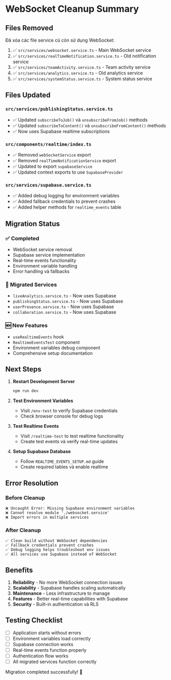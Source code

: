 # WebSocket Cleanup Summary

## Files Removed
Đã xóa các file service cũ còn sử dụng WebSocket:

1. ✅ `src/services/websocket.service.ts` - Main WebSocket service
2. ✅ `src/services/realTimeNotification.service.ts` - Old notification service
3. ✅ `src/services/teamActivity.service.ts` - Team activity service
4. ✅ `src/services/analytics.service.ts` - Old analytics service  
5. ✅ `src/services/systemStatus.service.ts` - System status service

## Files Updated

### `src/services/publishingStatus.service.ts`
- ✅ Updated `subscribeToJob()` và `unsubscribeFromJob()` methods
- ✅ Updated `subscribeToContent()` và `unsubscribeFromContent()` methods
- ✅ Now uses Supabase realtime subscriptions

### `src/components/realtime/index.ts`
- ✅ Removed `webSocketService` export
- ✅ Removed `realTimeNotificationService` export
- ✅ Updated to export `supabaseService`
- ✅ Updated context exports to use `SupabaseProvider`

### `src/services/supabase.service.ts`
- ✅ Added debug logging for environment variables
- ✅ Added fallback credentials to prevent crashes
- ✅ Added helper methods for `realtime_events` table

## Migration Status

### ✅ Completed
- WebSocket service removal
- Supabase service implementation
- Real-time events functionality
- Environment variable handling
- Error handling và fallbacks

### 🔄 Migrated Services
- `liveAnalytics.service.ts` - Now uses Supabase
- `publishingStatus.service.ts` - Now uses Supabase
- `userPresence.service.ts` - Now uses Supabase
- `collaboration.service.ts` - Now uses Supabase

### 🆕 New Features
- `useRealtimeEvents` hook
- `RealtimeEventsTest` component
- Environment variables debug component
- Comprehensive setup documentation

## Next Steps

1. **Restart Development Server**
   ```bash
   npm run dev
   ```

2. **Test Environment Variables**
   - Visit `/env-test` to verify Supabase credentials
   - Check browser console for debug logs

3. **Test Realtime Events**
   - Visit `/realtime-test` to test realtime functionality
   - Create test events và verify real-time updates

4. **Setup Supabase Database**
   - Follow `REALTIME_EVENTS_SETUP.md` guide
   - Create required tables và enable realtime

## Error Resolution

### Before Cleanup
```
❌ Uncaught Error: Missing Supabase environment variables
❌ Cannot resolve module './websocket.service'
❌ Import errors in multiple services
```

### After Cleanup
```
✅ Clean build without WebSocket dependencies
✅ Fallback credentials prevent crashes
✅ Debug logging helps troubleshoot env issues
✅ All services use Supabase instead of WebSocket
```

## Benefits

1. **Reliability** - No more WebSocket connection issues
2. **Scalability** - Supabase handles scaling automatically
3. **Maintenance** - Less infrastructure to manage
4. **Features** - Better real-time capabilities with Supabase
5. **Security** - Built-in authentication và RLS

## Testing Checklist

- [ ] Application starts without errors
- [ ] Environment variables load correctly
- [ ] Supabase connection works
- [ ] Real-time events function properly
- [ ] Authentication flow works
- [ ] All migrated services function correctly

Migration completed successfully! 🎉